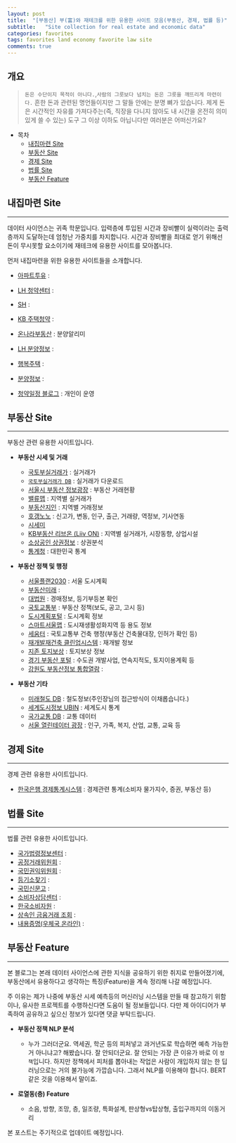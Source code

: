 ```yaml
---
layout: post
title:  "[부동산] 부(富)와 재테크를 위한 유용한 사이트 모음(부동산, 경제, 법률 등)"
subtitle:   "Site collection for real estate and economic data"
categories: favorites
tags: favorites land economy favorite law site   
comments: true
---
```



## 개요
> `돈은 수단이지 목적이 아니다.`,`사람의 그릇보다 넘치는 돈은 그릇을 깨뜨리게 마련이다.` 흔한 돈과 관련된 명언들이지만 그 말들 안에는 분명 뼈가 있습니다. 제게 돈은 시간적인 자유를 가져다주는(즉, 직장을 다니지 않아도 내 시간을 온전히 의미있게 쓸 수 있는) 도구 그 이상 이하도 아닙니다만 여러분은 어떠신가요?  
  
- 목차
	- [내집마련 Site](#내집마련-site)
	- [부동산 Site](#부동산-site)
	- [경제 Site](#경제-site)
	- [법률 Site](#법률-site)
	- [부동산 Feature](#부동산-feature) 
  
## 내집마련 Site  
---
데이터 사이언스는 귀족 학문입니다. 입력층에 투입된 시간과 장비빨이 실력이라는 출력층까지 도달하는데 엄청난 가중치를 차지합니다. 시간과 장비빨을 최대로 얻기 위해선 돈이 무시못할 요소이기에 재테크에 유용한 사이트를 모아봅니다.

먼저 내집마련을 위한 유용한 사이트들을 소개합니다.

  * [아파트투유](https://www.apt2you.com/) :   	 
  * [LH 청약센터](https://apply.lh.or.kr) :  
  * [SH](http://www.i-sh.co.kr/) :  
  * [KB 주택청약](https://oland.kbstar.com/quics?page=ohsubs&QSL=F#loading) :  
  	
  * [온나라부동산](http://onnara.go.kr) : 분양알리미    
  * [LH 분양정보](http://www.lh.or.kr/) :  
  * [행복주택](http://www.molit.go.kr/happyhouse/info.jsp) :  
  * [분양정보](http://www.r114.com/z/sale/b_list.asp?only=0&m_=1&g_=1&type_g=B^&type_cd=03^&tabkind=1) :   
  * [청약일정 블로그](https://blog.naver.com/hihipk) : 개인이 운영

## 부동산 Site  
---
부동산 관련 유용한 사이트입니다.

- __부동산 시세 및 거래__  
  * [국토부실거래가](http://rt.molit.go.kr/) : 실거래가
  * [`국토부실거래가 DB`](http://rtdown.molit.go.kr/) : 실거래가 다운로드   
  * [서울시 부동산 정보광장](http://land.seoul.go.kr/) : 부동산 거래현황
  * [밸류맵](https://www.valueupmap.com/) : 지역별 실거래가  
  * [부동산지인](https://aptgin.com/) : 지역별 거래정보  
  * [호갱노노](https://hogangnono.com/) : 신고가, 변동, 인구, 출근, 거래량, 역정보, 기사연동  
  * [시세미](https://sise.me/)
  * [KB부동산 리브온 (Liiv ON)](https://onland.kbstar.com) : 지역별 실거래가, 시장동향, 상업시설  
  * [소상공인 상권정보](http://sg.sbiz.or.kr) : 상권분석
  * [통계청](http://kosis.kr) : 대한민국 통계  

- __부동산 정책 및 행정__   
  * [서울플랜2030](https://www.2040seoulplan.com/) : 서울 도시계획	
  * [부동산미래](http://landfuture.co.kr/) :  
  * [대법원](http://www.courtauction.go.kr/) : 경매정보, 등기부등본 확인  
  * [국토교통부](http://www.molit.go.kr) : 부동산 정책(보도, 공고, 고시 등)  
  * [도시계획포털](http://urban.seoul.go.kr/) : 도시계획 정보  
  * [스마트서울맵](https://map.seoul.go.kr) : 도시재생활성화지역 등 용도 정보  
  * [세움터](https://www.eais.go.kr/) : 국토교통부 건축 행정(부동산 건축물대장, 인허가 확인 등)  
  * [재개발재건축 클린업시스템](http://cleanup.seoul.go.kr) : 재개발 정보  
  * [지존 토지보상](http://www.gzonei.com/) : 토지보상 정보  
  * [경기 부동산 포털](https://gris.gg.go.kr) : 수도권 개발사업, 연속지적도, 토지이용계획 등   
  * [강원도 부동산정보 통합열람](http://kras.gwd.go.kr/land_info/info/baseInfo/baseInfo.do) :

- __부동산 기타__  
  * [미래철도 DB](http://www.frdb.wo.to/) : 철도정보(주인장님의 접근방식이 이채롭습니다.)  
  * [세계도시정보 UBIN](https://ubin.krihs.re.kr) : 세계도시 통계  
  * [국가교통 DB](https://www.ktdb.go.kr) : 교통 데이터  
  * [서울 열린테이터 광장](http://data.seoul.go.kr/) : 인구, 가족, 복지, 산업, 교통, 교육 등  


## 경제 Site  
---
경제 관련 유용한 사이트입니다.

* [한국은행 경제통계시스템](http://ecos.bok.or.kr) : 경제관련 통계(소비자 물가지수, 증권, 부동산 등)



## 법률 Site  
---
법률 관련 유용한 사이트입니다.

  * [국가법령정보센터](http://www.law.go.kr/main.html) :   
  * [공정거래위원회](http://www.ftc.go.kr/) :   
  * [국민권익위원회](http://www.acrc.go.kr/acrc/index.do) :   
  * [등기소찾기](http://www.iros.go.kr/pos1/pfrontservlet?cmd=PINFSrchRegtC) :   
  * [국민신문고](https://www.epeople.go.kr/jsp/user/pc/cvreq/UPcCvreqForm.jsp?flag=N&) :   
  * [소비자상담센터](http://www.ccn.go.kr/index.ccn) :   
  * [한국소비자원](http://www.kca.go.kr/index.do) :   
  * [상속인 금융거래 조회](http://www.fcsc.kr/D/fu_d_07_01.jsp) :   
  * [내용증명(우체국 온라인)](http://blog.naver.com/ericaju/220270973199) :   


## 부동산 Feature  
---
본 블로그는 본래 데이터 사이언스에 관한 지식을 공유하기 위한 취지로 만들어졌기에, 부동산에서 유용하다고 생각하는 특징(Feature)을 계속 정리해 나갈 예정입니다. 

주 이유는 제가 나중에 부동산 시세 예측등의 머신러닝 시스템을 만들 때 참고하기 위함이나, 유사한 프로젝트를 수행하신다면 도움이 될 정보들입니다. 다만 제 아이디어가 부족하여 공유하고 싶으신 정보가 있다면 댓글 부탁드립니다. 

* __부동산 정책 NLP 분석__  
  - 누가 그러더군요. 역세권, 학군 등의 피처넣고 과거년도로 학습하면 예측 가능한거 아니냐고? 해봤습니다. 잘 안되더군요. 잘 안되는 가장 큰 이유가 바로 이 `정책`입니다. 하지만 정책에서 피처를 뽑아내는 작업은 사람이 개입하지 않는 한 딥러닝으로는 거의 불가능에 가깝습니다. 그래서 NLP를 이용해야 합니다. BERT 같은 것을 이용해서 말이죠.

* __로열동(층) Feature__   
  - 소음, 방향, 조망, 층, 일조량, 특화설계, 판상형vs탑상형, 출입구까지의 이동거리


본 포스트는 주기적으로 업데이트 예정입니다.
  
 
  
